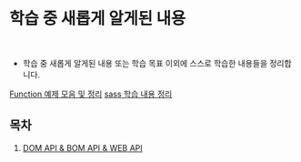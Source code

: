 # 학습 중 새롭게 알게된 내용

<br>

- 학습 중 새롭게 알게된 내용 또는 학습 목표 이외에 스스로 학습한 내용들을 정리합니다.

[Function 예제 모음 및 정리](./Function.md)
[sass 학습 내용 정리](./Sass.md)

## 목차

1. [DOM API & BOM API & WEB API](#1)
